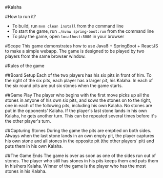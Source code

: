 #Kalaha

#How to run it?
* To build, run <code>mvn clean install</code> from the command line
* To start the game, run <code>./mvnw spring-boot:run</code> from the command line
* To play the game, open <code>localhost:8000</code> in your browser

#Scope
This game demonstrates how to use Java8 + SpringBoot + ReactJS to make a simple webapp. 
The game is designed to be played by two players from the same browser window.

#Rules of the game

##Board Setup
Each of the two players has his six pits in front of him. To the right of the six pits,
each player has a larger pit, his Kalaha. In each of the six round pits are put six
stones when the game starts.


##Game Play
The player who begins with the first move picks up all the stones in anyone of his
own six pits, and sows the stones on to the right, one in each of the following
pits, including his own Kalaha. No stones are put in the opponents&#39; Kalaha. If the
player&#39;s last stone lands in his own Kalaha, he gets another turn. This can be
repeated several times before it&#39;s the other player&#39;s turn.

##Capturing Stones
During the game the pits are emptied on both sides. Always when the last stone
lands in an own empty pit, the player captures his own stone and all stones in the
opposite pit (the other players&#39; pit) and puts them in his own Kalaha.

##The Game Ends
The game is over as soon as one of the sides run out of stones. The player who
still has stones in his pits keeps them and puts them in his/hers Kalaha. Winner
of the game is the player who has the most stones in his Kalaha.

